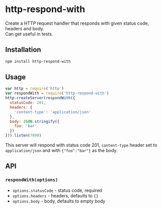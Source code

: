 # http-respond-with
Create a HTTP request handler that responds with given status code, headers and body.  
Can get useful in tests.

## Installation

```sh
npm install http-respond-with
```

## Usage
```js
var http = require('http')
var respondWith = require('http-respond-with')
http.createServer(respondWith({
  statusCode: 201,
  headers: {
    'content-type': 'application/json'
  },
  body: JSON.stringify({
    foo: 'bar'
  })
})).listen(7890)
```

This server will respond with status code 201, `content-type` header set to
`application/json` and with `{"foo":"bar"}` as the body.

## API

### `respondWith(options)`
* `options.statusCode` - status code, required
* `options.headers` - headers, defaults to `{}`
* `options.body` - body, defaults to empty body
